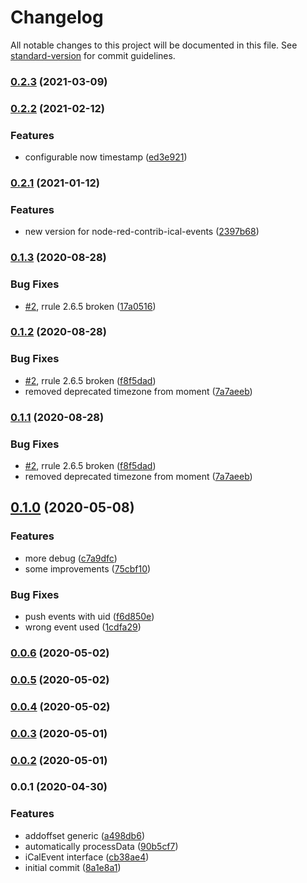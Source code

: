 # Changelog

All notable changes to this project will be documented in this file. See [standard-version](https://github.com/conventional-changelog/standard-version) for commit guidelines.

### [0.2.3](https://github.com/naimo84/kalender-events/compare/v0.2.2...v0.2.3) (2021-03-09)

### [0.2.2](https://github.com/naimo84/kalender-events/compare/v0.2.1...v0.2.2) (2021-02-12)


### Features

* configurable now timestamp ([ed3e921](https://github.com/naimo84/kalender-events/commit/ed3e921a19487494d52e1406af4db8f369de6e96))

### [0.2.1](https://github.com/naimo84/kalender-events/compare/v0.1.3...v0.2.1) (2021-01-12)


### Features

* new version for node-red-contrib-ical-events ([2397b68](https://github.com/naimo84/kalender-events/commit/2397b68b1c732a58db954ed47d23c2bd6e4ba6e5))

### [0.1.3](https://github.com/naimo84/kalender-events/compare/v0.1.2...v0.1.3) (2020-08-28)


### Bug Fixes

* [#2](https://github.com/naimo84/kalender-events/issues/2), rrule 2.6.5 broken ([17a0516](https://github.com/naimo84/kalender-events/commit/17a05164ef12663be13bc0d93d3db08d8fb51bb4))

### [0.1.2](https://github.com/naimo84/kalender-events/compare/v0.1.0...v0.1.2) (2020-08-28)


### Bug Fixes

* [#2](https://github.com/naimo84/kalender-events/issues/2), rrule 2.6.5 broken ([f8f5dad](https://github.com/naimo84/kalender-events/commit/f8f5dad9ade203752260db560cc1ab8a7f0971f7))
* removed deprecated timezone from moment ([7a7aeeb](https://github.com/naimo84/kalender-events/commit/7a7aeebc17fcd5078bb7a289caf89dadaf79fd00))

### [0.1.1](https://github.com/naimo84/kalender-events/compare/v0.1.0...v0.1.1) (2020-08-28)


### Bug Fixes

* [#2](https://github.com/naimo84/kalender-events/issues/2), rrule 2.6.5 broken ([f8f5dad](https://github.com/naimo84/kalender-events/commit/f8f5dad9ade203752260db560cc1ab8a7f0971f7))
* removed deprecated timezone from moment ([7a7aeeb](https://github.com/naimo84/kalender-events/commit/7a7aeebc17fcd5078bb7a289caf89dadaf79fd00))

## [0.1.0](https://github.com/naimo84/kalender-events/compare/v0.0.4...v0.1.0) (2020-05-08)


### Features

* more debug ([c7a9dfc](https://github.com/naimo84/kalender-events/commit/c7a9dfc1d98a4b79a61ca516169fe250dc416274))
* some improvements ([75cbf10](https://github.com/naimo84/kalender-events/commit/75cbf10c2e51489e32ab48fa24a02098c5af4a27))


### Bug Fixes

* push events with uid ([f6d850e](https://github.com/naimo84/kalender-events/commit/f6d850e2dcf3c22a1f26b75121865fb68245c8c6))
* wrong event used ([1cdfa29](https://github.com/naimo84/kalender-events/commit/1cdfa299ebca185ef5b95927a4108c27db634bc1))

### [0.0.6](https://github.com/naimo84/kalender-events/compare/v0.0.5...v0.0.6) (2020-05-02)

### [0.0.5](https://github.com/naimo84/kalender-events/compare/v0.0.4...v0.0.5) (2020-05-02)

### [0.0.4](https://github.com/naimo84/kalender-events/compare/v0.0.3...v0.0.4) (2020-05-02)

### [0.0.3](https://github.com/naimo84/kalender-events/compare/v0.0.2...v0.0.3) (2020-05-01)

### [0.0.2](https://github.com/naimo84/kalender-events/compare/v0.0.1...v0.0.2) (2020-05-01)

### 0.0.1 (2020-04-30)


### Features

* addoffset generic ([a498db6](https://github.com/naimo84/kalender-events/commit/a498db6b45cc4949fa5e797107e85a00a7365fc8))
* automatically processData ([90b5cf7](https://github.com/naimo84/kalender-events/commit/90b5cf7fa92689349c8bb985af0a75d0f8198013))
* iCalEvent interface ([cb38ae4](https://github.com/naimo84/kalender-events/commit/cb38ae4da220f627dca9b99322c6b0af00284af3))
* initial commit ([8a1e8a1](https://github.com/naimo84/kalender-events/commit/8a1e8a1dece052e00067435c5730d562ccb92db3))
